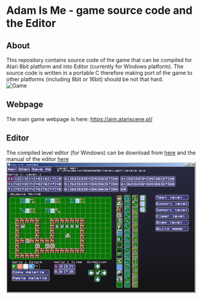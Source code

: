# Adam Is Me - game source code and the Editor
## About
This repository contains source code of the game that can be compiled for Atari 8bit platform and into Editor (currently for Windows platform). The source code is written in a portable C therefore making port of the game to other platforms (including 8bit or 16bit) should be not that hard.  
![Game](https://aim.atariscene.pl/images/s09.png)
## Webpage
The main game webpage is here: https://aim.atariscene.pl/
## Editor
The compiled level editor (for Windows) can be download from [here](https://github.com/ilmenit/AdamIsMe/raw/master/AIM-Editor-2021-08-09.zip) and the manual of the editor [here](https://github.com/ilmenit/AdamIsMe/raw/master/Adam%20Is%20Me%20-%20Editor.docx)
![Editor](https://github.com/ilmenit/AdamIsMe/raw/master/editor.png)
